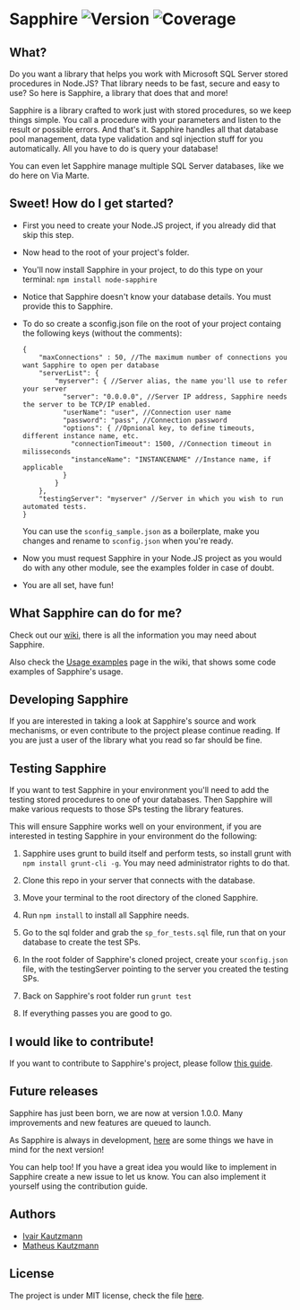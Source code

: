 Sapphire ![Version](http://img.shields.io/badge/Version-1.0.0-blue.svg) ![Coverage](http://img.shields.io/badge/Coverage-100%25-brightgreen.svg)
========

## What?

Do you want a library that helps you work with Microsoft SQL Server stored procedures in Node.JS? That library needs to be fast, secure and easy to use?
So here is Sapphire, a library that does that and more!

Sapphire is a library crafted to work just with stored procedures, so we keep things simple. You call a procedure with your parameters and listen to the result or possible errors. And that's it. Sapphire handles all that database pool management, data type validation and sql injection stuff for you automatically. All you have to do is query your database!

You can even let Sapphire manage multiple SQL Server databases, like we do here on Via Marte.

## Sweet! How do I get started?

* First you need to create your Node.JS project, if you already did that skip this step.

* Now head to the root of your project's folder.

* You'll now install Sapphire in your project, to do this type on your terminal: `npm install node-sapphire`

* Notice that Sapphire doesn't know your database details. You must provide this to Sapphire.

* To do so create a sconfig.json file on the root of your project containg the following keys (without the comments):

	```
	{
		"maxConnections" : 50, //The maximum number of connections you want Sapphire to open per database
		"serverList": {
			"myserver": { //Server alias, the name you'll use to refer your server
			  "server": "0.0.0.0", //Server IP address, Sapphire needs the server to be TCP/IP enabled.
			  "userName": "user", //Connection user name
			  "password": "pass", //Connection password
			  "options": { //Opnional key, to define timeouts, different instance name, etc.
			    "connectionTimeout": 1500, //Connection timeout in milisseconds
			    "instanceName": "INSTANCENAME" //Instance name, if applicable
			  }
			}
		},
		"testingServer": "myserver" //Server in which you wish to run automated tests.
	}
	```

	You can use the `sconfig_sample.json` as a boilerplate, make you changes and rename to `sconfig.json` when you're ready.

* Now you must request Sapphire in your Node.JS project as you would do with any other module, see the examples folder in case of doubt.

* You are all set, have fun!

## What Sapphire can do for me?

Check out our [wiki](https://github.com/viamarte/sapphire/wiki), there is all the information you may need about Sapphire.

Also check the [Usage examples](https://github.com/viamarte/sapphire/wiki/Usage-examples) page in the wiki, that shows some code examples of Sapphire's usage.

## Developing Sapphire

If you are interested in taking a look at Sapphire's source and work mechanisms, or even contribute to the project please continue reading. If you are just a user of the library what you read so far should be fine.

## Testing Sapphire

If you want to test Sapphire in your environment you'll need to add the testing stored procedures to one of your databases. Then Sapphire will make various requests to those SPs testing the library features.

This will ensure Sapphire works well on your environment, if you are interested in testing Sapphire in your environment do the following:

1. Sapphire uses grunt to build itself and perform tests, so install grunt with `npm install grunt-cli -g`. You may need administrator rights to do that.

2. Clone this repo in your server that connects with the database.

3. Move your terminal to the root directory of the cloned Sapphire.

4. Run `npm install` to install all Sapphire needs.

5. Go to the sql folder and grab the `sp_for_tests.sql` file, run that on your database to create the test SPs.

6. In the root folder of Sapphire's cloned project, create your `sconfig.json` file, with the testingServer pointing to the server you created the testing SPs.

7. Back on Sapphire's root folder run `grunt test`

8. If everything passes you are good to go.

## I would like to contribute!

If you want to contribute to Sapphire's project, please follow [this guide](https://github.com/viamarte/sapphire/CONTRIBUTING.md).

## Future releases

Sapphire has just been born, we are now at version 1.0.0. Many improvements and new features are queued to launch.

As Sapphire is always in development, [here](https://github.com/viamarte/sapphire/issues/) are some things we have in mind for the next version!

You can help too! If you have a great idea you would like to implement in Sapphire create a new issue to let us know. You can also implement it yourself using the contribution guide.

## Authors

* [Ivair Kautzmann](https://github.com/ivair/)
* [Matheus Kautzmann](https://github.com/mkautzmann/)

## License

The project is under MIT license, check the file [here](https://github.com/viamarte/sapphire/LICENSE.md).

